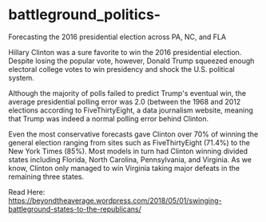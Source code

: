 # battleground_politics-
Forecasting the 2016 presidential election across PA, NC, and FLA 

Hillary Clinton was a sure favorite to win the 2016 presidential election. Despite losing the popular vote, however, Donald Trump squeezed enough electoral college votes to win presidency and shock the U.S. political system. 

Although the majority of polls failed to predict Trump's eventual win, the average presidential polling error was 2.0 (between the 1968 and 2012 elections according to FiveThirtyEight, a data journalism website, meaning that Trump was indeed a normal polling error behind Clinton. 

Even the most conservative forecasts gave Clinton over 70% of winning the general election ranging from sites such as FiveThirtyEight (71.4%) to the New York Times (85%). Most models in turn had Clinton winning divided states including Florida, North Carolina, Pennsylvania, and Virginia. As we know, Clinton only managed to win Virginia taking major defeats in the remaining three states. 

Read Here: https://beyondtheaverage.wordpress.com/2018/05/01/swinging-battleground-states-to-the-republicans/
